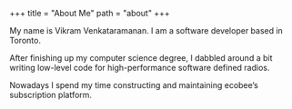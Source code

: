 +++
title = "About Me"
path = "about"
+++

My name is Vikram Venkataramanan. I am a software developer based in Toronto. 

After finishing up my computer science degree, I dabbled around a bit writing low-level code for high-performance software defined radios. 

Nowadays I spend my time constructing and maintaining ecobee’s subscription platform.